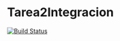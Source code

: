 # Tarea2Integracion
[![Build Status](https://travis-ci.org/chelosino/Tarea2Integracion.svg?branch=master)](https://travis-ci.org/chelosino/Tarea2Integracion)
